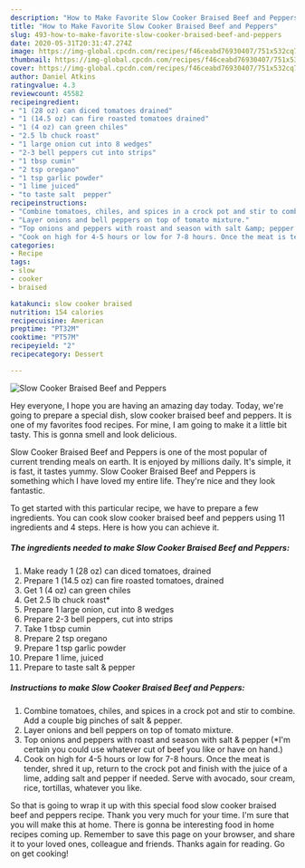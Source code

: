 ```yaml
---
description: "How to Make Favorite Slow Cooker Braised Beef and Peppers"
title: "How to Make Favorite Slow Cooker Braised Beef and Peppers"
slug: 493-how-to-make-favorite-slow-cooker-braised-beef-and-peppers
date: 2020-05-31T20:31:47.274Z
image: https://img-global.cpcdn.com/recipes/f46ceabd76930407/751x532cq70/slow-cooker-braised-beef-and-peppers-recipe-main-photo.jpg
thumbnail: https://img-global.cpcdn.com/recipes/f46ceabd76930407/751x532cq70/slow-cooker-braised-beef-and-peppers-recipe-main-photo.jpg
cover: https://img-global.cpcdn.com/recipes/f46ceabd76930407/751x532cq70/slow-cooker-braised-beef-and-peppers-recipe-main-photo.jpg
author: Daniel Atkins
ratingvalue: 4.3
reviewcount: 45582
recipeingredient:
- "1 (28 oz) can diced tomatoes drained"
- "1 (14.5 oz) can fire roasted tomatoes drained"
- "1 (4 oz) can green chiles"
- "2.5 lb chuck roast"
- "1 large onion cut into 8 wedges"
- "2-3 bell peppers cut into strips"
- "1 tbsp cumin"
- "2 tsp oregano"
- "1 tsp garlic powder"
- "1 lime juiced"
- "to taste salt  pepper"
recipeinstructions:
- "Combine tomatoes, chiles, and spices in a crock pot and stir to combine. Add a couple big pinches of salt &amp; pepper."
- "Layer onions and bell peppers on top of tomato mixture."
- "Top onions and peppers with roast and season with salt &amp; pepper (*I&#39;m certain you could use whatever cut of beef you like or have on hand.)"
- "Cook on high for 4-5 hours or low for 7-8 hours. Once the meat is tender, shred it up, return to the crock pot and finish with the juice of a lime, adding salt and pepper if needed. Serve with avocado, sour cream, rice, tortillas, whatever you like."
categories:
- Recipe
tags:
- slow
- cooker
- braised

katakunci: slow cooker braised 
nutrition: 154 calories
recipecuisine: American
preptime: "PT32M"
cooktime: "PT57M"
recipeyield: "2"
recipecategory: Dessert

---
```



![Slow Cooker Braised Beef and Peppers](https://img-global.cpcdn.com/recipes/f46ceabd76930407/751x532cq70/slow-cooker-braised-beef-and-peppers-recipe-main-photo.jpg)

Hey everyone, I hope you are having an amazing day today. Today, we're going to prepare a special dish, slow cooker braised beef and peppers. It is one of my favorites food recipes. For mine, I am going to make it a little bit tasty. This is gonna smell and look delicious.

Slow Cooker Braised Beef and Peppers is one of the most popular of current trending meals on earth. It is enjoyed by millions daily. It's simple, it is fast, it tastes yummy. Slow Cooker Braised Beef and Peppers is something which I have loved my entire life. They're nice and they look fantastic.




To get started with this particular recipe, we have to prepare a few ingredients. You can cook slow cooker braised beef and peppers using 11 ingredients and 4 steps. Here is how you can achieve it.

<!--inarticleads1-->

##### The ingredients needed to make Slow Cooker Braised Beef and Peppers:

1. Make ready 1 (28 oz) can diced tomatoes, drained
1. Prepare 1 (14.5 oz) can fire roasted tomatoes, drained
1. Get 1 (4 oz) can green chiles
1. Get 2.5 lb chuck roast*
1. Prepare 1 large onion, cut into 8 wedges
1. Prepare 2-3 bell peppers, cut into strips
1. Take 1 tbsp cumin
1. Prepare 2 tsp oregano
1. Prepare 1 tsp garlic powder
1. Prepare 1 lime, juiced
1. Prepare to taste salt &amp; pepper




<!--inarticleads2-->

##### Instructions to make Slow Cooker Braised Beef and Peppers:

1. Combine tomatoes, chiles, and spices in a crock pot and stir to combine. Add a couple big pinches of salt &amp; pepper.
1. Layer onions and bell peppers on top of tomato mixture.
1. Top onions and peppers with roast and season with salt &amp; pepper (*I&#39;m certain you could use whatever cut of beef you like or have on hand.)
1. Cook on high for 4-5 hours or low for 7-8 hours. Once the meat is tender, shred it up, return to the crock pot and finish with the juice of a lime, adding salt and pepper if needed. Serve with avocado, sour cream, rice, tortillas, whatever you like.




So that is going to wrap it up with this special food slow cooker braised beef and peppers recipe. Thank you very much for your time. I'm sure that you will make this at home. There is gonna be interesting food in home recipes coming up. Remember to save this page on your browser, and share it to your loved ones, colleague and friends. Thanks again for reading. Go on get cooking!
